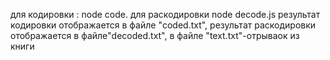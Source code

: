 для кодировки : node code.
для раскодировки node decode.js 
результат кодировки отображается в файле "coded.txt",
результат раскодировки отображается в файле"decoded.txt",
в файле "text.txt"-отрываок из книги 
